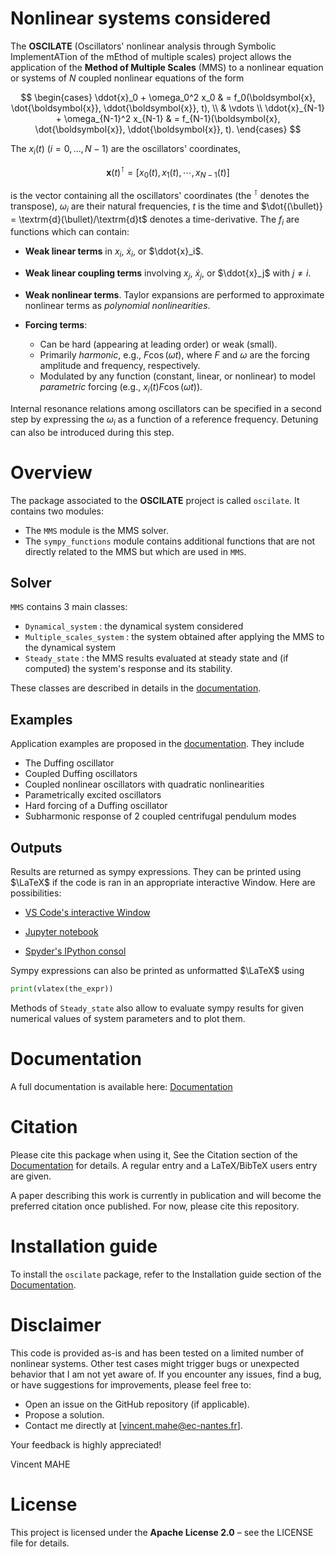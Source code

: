 # Nonlinear systems considered
The **OSCILATE** (Oscillators' nonlinear analysis through Symbolic ImplementATion of the mEthod of multiple scales) project allows the application of the **Method of Multiple Scales** (MMS) to a nonlinear equation or systems of $N$ coupled nonlinear equations of the form

$$
\begin{cases}
        \ddot{x}_0 + \omega_0^2 x_0 & = f_0(\boldsymbol{x}, \dot{\boldsymbol{x}}, \ddot{\boldsymbol{x}}, t), \\
        & \vdots \\
        \ddot{x}_{N-1} + \omega_{N-1}^2 x_{N-1} & = f_{N-1}(\boldsymbol{x}, \dot{\boldsymbol{x}}, \ddot{\boldsymbol{x}}, t).
        \end{cases}
$$

The $x_i(t)$ ($i=0,...,N-1$) are the oscillators' coordinates, 

$$
\boldsymbol{x}(t)^\intercal = [x_0(t), x_1(t), \cdots, x_{N-1}(t)]         
$$

is the vector containing all the oscillators' coordinates (the $^\intercal$ denotes the transpose),
$\omega_i$ are their natural frequencies,
$t$ is the time and
$\dot{(\bullet)} = \textrm{d}(\bullet)/\textrm{d}t$ denotes a time-derivative.
The $f_i$ are functions which can contain:

- **Weak linear terms** in $x_i$, $\dot{x}_i$, or $\ddot{x}_i$.
- **Weak linear coupling terms** involving $x_j$, $\dot{x}_j$, or $\ddot{x}_j$ with $j \neq i$.
- **Weak nonlinear terms**. Taylor expansions are performed to approximate nonlinear terms as *polynomial nonlinearities*.
- **Forcing terms**:

  - Can be hard (appearing at leading order) or weak (small).
  - Primarily *harmonic*, e.g., $F \cos(\omega t)$, where $F$ and $\omega$ are the forcing amplitude and frequency, respectively.
  - Modulated by any function (constant, linear, or nonlinear) to model *parametric* forcing (e.g., $x_i(t) F \cos(\omega t)$).

Internal resonance relations among oscillators can be specified in a second step by expressing the $\omega_i$ as a function of a reference frequency.
Detuning can also be introduced during this step.

# Overview


The package associated to the **OSCILATE** project is called ``oscilate``. 
It contains two modules:
- The `MMS` module is the MMS solver.
- The `sympy_functions` module contains additional functions that are not directly related to the MMS but which are used in `MMS`.


## Solver
`MMS` contains 3 main classes:
- `Dynamical_system` : the dynamical system considered
- `Multiple_scales_system` : the system obtained after applying the MMS to the dynamical system
- `Steady_state` : the MMS results evaluated at steady state and (if computed) the system's response and its stability. 

These classes are described in details in the [documentation](https://vinceECN.github.io/OSCILATE/).

## Examples
Application examples are proposed in the [documentation](https://vinceECN.github.io/OSCILATE/). They include
- The Duffing oscillator
- Coupled Duffing oscillators
- Coupled nonlinear oscillators with quadratic nonlinearities
- Parametrically excited oscillators
- Hard forcing of a Duffing oscillator
- Subharmonic response of 2 coupled centrifugal pendulum modes

## Outputs
Results are returned as sympy expressions.
They can be printed using $\LaTeX$ if the code is ran in an appropriate interactive Window. Here are possibilities:

* [VS Code's interactive Window](https://code.visualstudio.com/docs/python/jupyter-support-py) 

* [Jupyter notebook](https://jupyter.org/)

* [Spyder's IPython consol](https://docs.spyder-ide.org/current/panes/ipythonconsole.html)
 
Sympy expressions can also be printed as unformatted $\LaTeX$ using 

```python
print(vlatex(the_expr))
```

Methods of `Steady_state` also allow to evaluate sympy results for given numerical values of system parameters and to plot them.

# Documentation

A full documentation is available here: [Documentation](https://vinceECN.github.io/OSCILATE/)

# Citation
Please cite this package when using it, See the Citation section of the [Documentation](https://vinceECN.github.io/OSCILATE/) for details.
A regular entry and a LaTeX/BibTeX users entry are given.  

A paper describing this work is currently in publication and will become the preferred citation once published. For now, please cite this repository.

# Installation guide

To install the ``oscilate`` package, refer to the Installation guide section of the [Documentation](https://vinceECN.github.io/OSCILATE/).

# Disclaimer
This code is provided as-is and has been tested on a limited number of nonlinear systems. 
Other test cases might trigger bugs or unexpected behavior that I am not yet aware of.
If you encounter any issues, find a bug, or have suggestions for improvements, please feel free to:
- Open an issue on the GitHub repository (if applicable).
- Propose a solution.
- Contact me directly at [vincent.mahe@ec-nantes.fr].

Your feedback is highly appreciated!

Vincent MAHE

# License
This project is licensed under the **Apache License 2.0** – see the LICENSE file for details.

